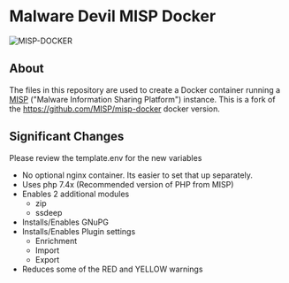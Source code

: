 # Malware Devil MISP Docker
![MISP-DOCKER](https://github.com/malwaredevil/misp-docker/workflows/MISP-DOCKER/badge.svg)
## About

The files in this repository are used to create a Docker container running a [MISP](http://www.misp-project.org) ("Malware Information Sharing Platform") instance. This is a fork of the https://github.com/MISP/misp-docker docker version.

## Significant Changes

Please review the template.env for the new variables

- No optional nginx container. Its easier to set that up separately.
- Uses php 7.4x (Recommended version of PHP from MISP)
- Enables 2 additional modules
  - zip
  - ssdeep
- Installs/Enables GNuPG
- Installs/Enables Plugin settings
  - Enrichment
  - Import
  - Export
- Reduces some of the RED and YELLOW warnings
